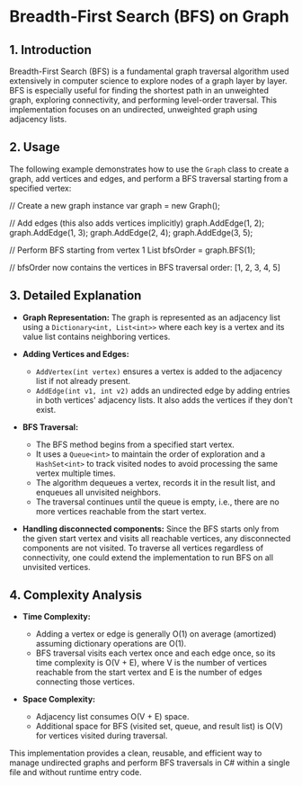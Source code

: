 # Breadth-First Search (BFS) on Graph

## 1. Introduction
Breadth-First Search (BFS) is a fundamental graph traversal algorithm used extensively in computer science to explore nodes of a graph layer by layer. BFS is especially useful for finding the shortest path in an unweighted graph, exploring connectivity, and performing level-order traversal. This implementation focuses on an undirected, unweighted graph using adjacency lists.

## 2. Usage
The following example demonstrates how to use the `Graph` class to create a graph, add vertices and edges, and perform a BFS traversal starting from a specified vertex:

// Create a new graph instance
var graph = new Graph();

// Add edges (this also adds vertices implicitly)
graph.AddEdge(1, 2);
graph.AddEdge(1, 3);
graph.AddEdge(2, 4);
graph.AddEdge(3, 5);

// Perform BFS starting from vertex 1
List<int> bfsOrder = graph.BFS(1);

// bfsOrder now contains the vertices in BFS traversal order: [1, 2, 3, 4, 5]

## 3. Detailed Explanation
- **Graph Representation:** The graph is represented as an adjacency list using a `Dictionary<int, List<int>>` where each key is a vertex and its value list contains neighboring vertices.

- **Adding Vertices and Edges:**
  - `AddVertex(int vertex)` ensures a vertex is added to the adjacency list if not already present.
  - `AddEdge(int v1, int v2)` adds an undirected edge by adding entries in both vertices' adjacency lists. It also adds the vertices if they don't exist.

- **BFS Traversal:**
  - The BFS method begins from a specified start vertex.
  - It uses a `Queue<int>` to maintain the order of exploration and a `HashSet<int>` to track visited nodes to avoid processing the same vertex multiple times.
  - The algorithm dequeues a vertex, records it in the result list, and enqueues all unvisited neighbors.
  - The traversal continues until the queue is empty, i.e., there are no more vertices reachable from the start vertex.

- **Handling disconnected components:** Since the BFS starts only from the given start vertex and visits all reachable vertices, any disconnected components are not visited. To traverse all vertices regardless of connectivity, one could extend the implementation to run BFS on all unvisited vertices.

## 4. Complexity Analysis
- **Time Complexity:**
  - Adding a vertex or edge is generally O(1) on average (amortized) assuming dictionary operations are O(1).
  - BFS traversal visits each vertex once and each edge once, so its time complexity is O(V + E), where V is the number of vertices reachable from the start vertex and E is the number of edges connecting those vertices.

- **Space Complexity:**
  - Adjacency list consumes O(V + E) space.
  - Additional space for BFS (visited set, queue, and result list) is O(V) for vertices visited during traversal.

This implementation provides a clean, reusable, and efficient way to manage undirected graphs and perform BFS traversals in C# within a single file and without runtime entry code.